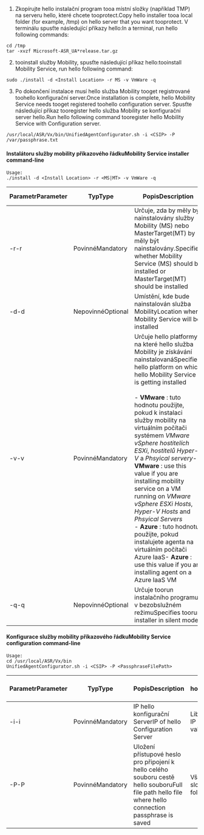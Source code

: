 1. <span data-ttu-id="436ec-101">Zkopírujte hello instalační program tooa místní složky (například TMP) na serveru hello, které chcete tooprotect.</span><span class="sxs-lookup"><span data-stu-id="436ec-101">Copy hello installer tooa local folder (for example, /tmp) on hello server that you want tooprotect.</span></span> <span data-ttu-id="436ec-102">V terminálu spusťte následující příkazy hello:</span><span class="sxs-lookup"><span data-stu-id="436ec-102">In a terminal, run hello following commands:</span></span>
  ```
  cd /tmp
  tar -xvzf Microsoft-ASR_UA*release.tar.gz
  ```
2. <span data-ttu-id="436ec-103">tooinstall služby Mobility, spusťte následující příkaz hello:</span><span class="sxs-lookup"><span data-stu-id="436ec-103">tooinstall Mobility Service, run hello following command:</span></span>

  ```
  sudo ./install -d <Install Location> -r MS -v VmWare -q
  ```
3. <span data-ttu-id="436ec-104">Po dokončení instalace musí hello služba Mobility tooget registrované toohello konfigurační server.</span><span class="sxs-lookup"><span data-stu-id="436ec-104">Once installation is complete, hello Mobility Service needs tooget registered toohello configuration server.</span></span> <span data-ttu-id="436ec-105">Spusťte následující příkaz tooregister hello služba Mobility se konfigurační server hello.</span><span class="sxs-lookup"><span data-stu-id="436ec-105">Run hello following command tooregister hello Mobility Service with Configuration server.</span></span>

  ```
  /usr/local/ASR/Vx/bin/UnifiedAgentConfigurator.sh -i <CSIP> -P /var/passphrase.txt
  ```

#### <a name="mobility-service-installer-command-line"></a><span data-ttu-id="436ec-106">Instalátoru služby mobility příkazového řádku</span><span class="sxs-lookup"><span data-stu-id="436ec-106">Mobility Service installer command-line</span></span>

```
Usage:
./install -d <Install Location> -r <MS|MT> -v VmWare -q
```

|<span data-ttu-id="436ec-107">Parametr</span><span class="sxs-lookup"><span data-stu-id="436ec-107">Parameter</span></span>|<span data-ttu-id="436ec-108">Typ</span><span class="sxs-lookup"><span data-stu-id="436ec-108">Type</span></span>|<span data-ttu-id="436ec-109">Popis</span><span class="sxs-lookup"><span data-stu-id="436ec-109">Description</span></span>|<span data-ttu-id="436ec-110">Možné hodnoty</span><span class="sxs-lookup"><span data-stu-id="436ec-110">Possible values</span></span>|
|-|-|-|-|
|<span data-ttu-id="436ec-111">-r</span><span class="sxs-lookup"><span data-stu-id="436ec-111">-r</span></span> |<span data-ttu-id="436ec-112">Povinné</span><span class="sxs-lookup"><span data-stu-id="436ec-112">Mandatory</span></span>|<span data-ttu-id="436ec-113">Určuje, zda by měly být nainstalovány služby Mobility (MS) nebo MasterTarget(MT) by měly být nainstalovány.</span><span class="sxs-lookup"><span data-stu-id="436ec-113">Specifies whether Mobility Service (MS) should be installed or MasterTarget(MT) should be installed</span></span>|<span data-ttu-id="436ec-114">MS</span><span class="sxs-lookup"><span data-stu-id="436ec-114">MS</span></span> </br> <span data-ttu-id="436ec-115">MT –</span><span class="sxs-lookup"><span data-stu-id="436ec-115">MT</span></span>|
|<span data-ttu-id="436ec-116">-d</span><span class="sxs-lookup"><span data-stu-id="436ec-116">-d</span></span> |<span data-ttu-id="436ec-117">Nepovinné</span><span class="sxs-lookup"><span data-stu-id="436ec-117">Optional</span></span>|<span data-ttu-id="436ec-118">Umístění, kde bude nainstalován služba Mobility</span><span class="sxs-lookup"><span data-stu-id="436ec-118">Location where Mobility Service will be installed</span></span>|<span data-ttu-id="436ec-119">/usr/local/ASR</span><span class="sxs-lookup"><span data-stu-id="436ec-119">/usr/local/ASR</span></span>|
|<span data-ttu-id="436ec-120">-v</span><span class="sxs-lookup"><span data-stu-id="436ec-120">-v</span></span>|<span data-ttu-id="436ec-121">Povinné</span><span class="sxs-lookup"><span data-stu-id="436ec-121">Mandatory</span></span>|<span data-ttu-id="436ec-122">Určuje hello platformy, na které hello služba Mobility je získávání nainstalovaná</span><span class="sxs-lookup"><span data-stu-id="436ec-122">Specifies hello platform on which hello Mobility Service is getting installed</span></span> </br> </br><span data-ttu-id="436ec-123">- **VMware** : tuto hodnotu použijte, pokud k instalaci služby mobility na virtuálním počítači systémem *VMware vSphere hostitelích ESXi*, *hostitelů Hyper-V* a *Phsyical servery*</span><span class="sxs-lookup"><span data-stu-id="436ec-123">- **VMware** : use this value if you are installing mobility service on a VM running on *VMware vSphere ESXi Hosts*, *Hyper-V Hosts* and *Phsyical Servers*</span></span> </br> <span data-ttu-id="436ec-124">- **Azure** : tuto hodnotu použijte, pokud instalujete agenta na virtuálním počítači Azure IaaS</span><span class="sxs-lookup"><span data-stu-id="436ec-124">- **Azure** : use this value if you are installing agent on a Azure IaaS VM</span></span>| <span data-ttu-id="436ec-125">VMware</span><span class="sxs-lookup"><span data-stu-id="436ec-125">VMware</span></span> </br> <span data-ttu-id="436ec-126">Azure</span><span class="sxs-lookup"><span data-stu-id="436ec-126">Azure</span></span>|
|<span data-ttu-id="436ec-127">-q</span><span class="sxs-lookup"><span data-stu-id="436ec-127">-q</span></span>|<span data-ttu-id="436ec-128">Nepovinné</span><span class="sxs-lookup"><span data-stu-id="436ec-128">Optional</span></span>|<span data-ttu-id="436ec-129">Určuje toorun instalačního programu v bezobslužném režimu</span><span class="sxs-lookup"><span data-stu-id="436ec-129">Specifies toorun installer in silent mode</span></span>| <span data-ttu-id="436ec-130">Není k dispozici</span><span class="sxs-lookup"><span data-stu-id="436ec-130">N/A</span></span>|


#### <a name="mobility-service-configuration-command-line"></a><span data-ttu-id="436ec-131">Konfigurace služby mobility příkazového řádku</span><span class="sxs-lookup"><span data-stu-id="436ec-131">Mobility Service configuration command-line</span></span>

```
Usage:
cd /usr/local/ASR/Vx/bin
UnifiedAgentConfigurator.sh -i <CSIP> -P <PassphraseFilePath>
```

|<span data-ttu-id="436ec-132">Parametr</span><span class="sxs-lookup"><span data-stu-id="436ec-132">Parameter</span></span>|<span data-ttu-id="436ec-133">Typ</span><span class="sxs-lookup"><span data-stu-id="436ec-133">Type</span></span>|<span data-ttu-id="436ec-134">Popis</span><span class="sxs-lookup"><span data-stu-id="436ec-134">Description</span></span>|<span data-ttu-id="436ec-135">Možné hodnoty</span><span class="sxs-lookup"><span data-stu-id="436ec-135">Possible values</span></span>|
|-|-|-|-|
|<span data-ttu-id="436ec-136">-i</span><span class="sxs-lookup"><span data-stu-id="436ec-136">-i</span></span> |<span data-ttu-id="436ec-137">Povinné</span><span class="sxs-lookup"><span data-stu-id="436ec-137">Mandatory</span></span>|<span data-ttu-id="436ec-138">IP hello konfigurační Server</span><span class="sxs-lookup"><span data-stu-id="436ec-138">IP of hello Configuration Server</span></span>|<span data-ttu-id="436ec-139">Libovolná platná IP adresa</span><span class="sxs-lookup"><span data-stu-id="436ec-139">Any valid IP Address</span></span>|
|<span data-ttu-id="436ec-140">-P</span><span class="sxs-lookup"><span data-stu-id="436ec-140">-P</span></span> |<span data-ttu-id="436ec-141">Povinné</span><span class="sxs-lookup"><span data-stu-id="436ec-141">Mandatory</span></span>|<span data-ttu-id="436ec-142">Uložení přístupové heslo pro připojení k hello celého souboru cestě hello souboru</span><span class="sxs-lookup"><span data-stu-id="436ec-142">Full file path hello file where hello connection passphrase is saved</span></span>|<span data-ttu-id="436ec-143">Všechny platné složce.</span><span class="sxs-lookup"><span data-stu-id="436ec-143">Any valid folder</span></span>|

